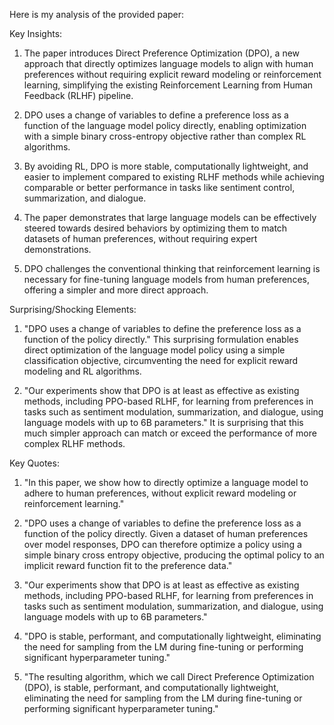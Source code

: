 Here is my analysis of the provided paper:

Key Insights:

1. The paper introduces Direct Preference Optimization (DPO), a new approach that directly optimizes language models to align with human preferences without requiring explicit reward modeling or reinforcement learning, simplifying the existing Reinforcement Learning from Human Feedback (RLHF) pipeline.

2. DPO uses a change of variables to define a preference loss as a function of the language model policy directly, enabling optimization with a simple binary cross-entropy objective rather than complex RL algorithms.

3. By avoiding RL, DPO is more stable, computationally lightweight, and easier to implement compared to existing RLHF methods while achieving comparable or better performance in tasks like sentiment control, summarization, and dialogue.

4. The paper demonstrates that large language models can be effectively steered towards desired behaviors by optimizing them to match datasets of human preferences, without requiring expert demonstrations.

5. DPO challenges the conventional thinking that reinforcement learning is necessary for fine-tuning language models from human preferences, offering a simpler and more direct approach.

Surprising/Shocking Elements:

1. "DPO uses a change of variables to define the preference loss as a function of the policy directly." This surprising formulation enables direct optimization of the language model policy using a simple classification objective, circumventing the need for explicit reward modeling and RL algorithms.

2. "Our experiments show that DPO is at least as effective as existing methods, including PPO-based RLHF, for learning from preferences in tasks such as sentiment modulation, summarization, and dialogue, using language models with up to 6B parameters." It is surprising that this much simpler approach can match or exceed the performance of more complex RLHF methods.

Key Quotes:

1. "In this paper, we show how to directly optimize a language model to adhere to human preferences, without explicit reward modeling or reinforcement learning."

2. "DPO uses a change of variables to define the preference loss as a function of the policy directly. Given a dataset of human preferences over model responses, DPO can therefore optimize a policy using a simple binary cross entropy objective, producing the optimal policy to an implicit reward function fit to the preference data."

3. "Our experiments show that DPO is at least as effective as existing methods, including PPO-based RLHF, for learning from preferences in tasks such as sentiment modulation, summarization, and dialogue, using language models with up to 6B parameters."

4. "DPO is stable, performant, and computationally lightweight, eliminating the need for sampling from the LM during fine-tuning or performing significant hyperparameter tuning."

5. "The resulting algorithm, which we call Direct Preference Optimization (DPO), is stable, performant, and computationally lightweight, eliminating the need for sampling from the LM during fine-tuning or performing significant hyperparameter tuning."